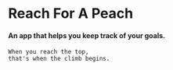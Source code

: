 # Reach For A Peach

#### An app that helps you keep track of your goals.


```
When you reach the top, 
that's when the climb begins.
```